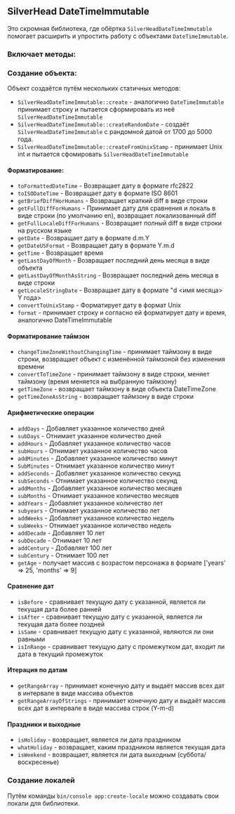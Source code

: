 ## SilverHead DateTimeImmutable
Это скромная библиотека, где обёртка `SilverHeadDateTimeImmutable` помогает расширить и упростить работу с объектами `DateTimeImmutable`.

### Включает методы:

### Создание объекта:
Объект создаётся путём нескольких статичных методов:
- `SilverHeadDateTimeImmutable::create` - аналогично `DateTimeImmutable` принимает строку и пытается сформировать из неё `SilverHeadDateTimeImmutable`
- `SilverHeadDateTimeImmutable::createRandomDate` - создаёт `SilverHeadDateTimeImmutable` с рандомной датой от 1700 до 5000 года.
- `SilverHeadDateTimeImmutable::createFromUnixStamp` - принимает Unix int и пытается сфомировать `SilverHeadDateTimeImmutable` 

#### Форматирование:
- `toFormattedDateTime` - Возвращает дату в формате rfc2822
- `toISODateTime` - Возвращает дату в формате ISO 8601
- `getBriefDiffHorHumans` - Возвращает краткий diff в виде строки
- `getFullDiffForHumans` - Принимает дату для сравнения и локаль в виде строки (по умолчанию en), возвращает локализованный diff
- `getFullLocaleDiffForHumans` - Возвращает полный diff в виде строки на русском языке
- `getDate` - Возвращает дату в формате d.m.Y
- `getDateUSFormat` - Возвращает дату в формате Y.m.d
- `getTime` - Возвращает время
- `getLastDayOfMonth` - Возвращает последний день месяца в виде объекта
- `getLastDayOfMonthAsString` - Возвращает последний день месяца в виде строки
- `getLocaleStringDate` - Возвращает дату в формате "d <имя месяца> Y года>
- `convertToUnixStamp` - Форматирует дату в формат Unix
- `format` - принимает строку и согласно ей форматирует дату и время, аналогично DateTimeImmutable

#### Форматирование таймзон
- `changeTimeZoneWithoutChangingTime` - принимает таймзону в виде строки, возвращает объект с изменённой таймзоной без изменения времени
- `convertToTimeZone` - принимает таймзону в виде строки, меняет таймзону (время меняется на выбранную таймзону)
- `getTimeZone` - возвращает таймзону в виде объекта DateTimeZone
- `getTimeZoneAsString` - возвращает таймзону в виде строки

#### Арифметические операции
- `addDays` - Добавляет указанное количество дней
- `subDays` - Отнимает указанное количество дней
- `addHours` - Добавляет указанное количество часов
- `subHours` - Отнимает указанное количество часов
- `addMinutes` - Добавляет указанное количество минут
- `SubMinutes` - Отнимает указанное количество минут
- `addSeconds` - Добавляет указанное количество секунд
- `subSeconds` - Отнимает указанное количество секунд
- `addMonths` - Добавляет указанное количество месяцев
- `subMonths` - Отнимает указанное количество месяцев
- `addYears` - Добавляет указанное количество лет
- `subyears` - Отнимает указанное количество лет
- `addWeeks` - Добавляет указанное количество недель
- `subWeeks` - Отнимает указанное количество недель
- `addDecade` - Добавляет 10 лет
- `subDecade` - Отнимает 10 лет
- `addCentury` - Добавляет 100 лет
- `subCentury` - Отнимает 100 лет
- `getAge` - получает массив с возрастом персонажа в формате ['years' => 25, 'months' => 9]

#### Сравнение дат
- `isBefore` - сравнивает текущую дату с указанной, является ли текущая дата более ранней
- `isAfter` - сравнивает текущую дату с указанной, является ли текущая дата более поздней
- `isSame` - сравнивает текущую дату с указанной, являются ли они равными
- `isInRange` - сравнивает текущую дату с промежутком дат, входит ли дата в текущий промежуток

#### Итерация по датам
- `getRangeArray` - принимает конечную дату и выдаёт массив всех дат в интервале в виде массива объектов
- `getRangeArrayOfStrings` - принимает конечную дату и выдаёт массив всех дат в интервале в виде массива строк (Y-m-d)

#### Праздники и выходные
- `isHoliday` - возвращает, является ли дата праздником
- `whatHoliday` - возвращает, каким праздником является текущая дата
- `isWeekend` - возвращает, является ли дата выходным (суббота/воскресенье)

### Создание локалей
Путём команды `bin/console app:create-locale` можно создавать свои локали для библиотеки.